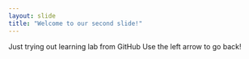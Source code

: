 ```yaml
---
layout: slide
title: "Welcome to our second slide!"
---
```

Just trying out learning lab from GitHub
Use the left arrow to go back!
